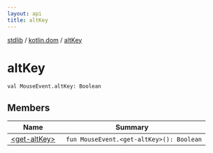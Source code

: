 ```yaml
---
layout: api
title: altKey
---
```

[stdlib](../../index.html) / [kotlin.dom](../index.html) / [altKey](index.html)

# altKey

```
val MouseEvent.altKey: Boolean
```
## Members
| Name | Summary |
|------|---------|
|[&lt;get-altKey&gt;](_get-altKey_.html)|&nbsp;&nbsp;`fun MouseEvent.<get-altKey>(): Boolean`<br>|
